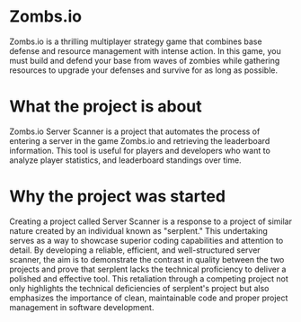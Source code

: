 # Zombs.io
Zombs.io is a thrilling multiplayer strategy game that combines base defense and resource management with intense action. In this game, you must build and defend your base from waves of zombies while gathering resources to upgrade your defenses and survive for as long as possible.

# What the project is about
Zombs.io Server Scanner is a project that automates the process of entering a server in the game Zombs.io and retrieving the leaderboard information. This tool is useful for players and developers who want to analyze player statistics, and leaderboard standings over time.

# Why the project was started

Creating a project called Server Scanner is a response to a project of similar nature created by an individual known as "serplent." This undertaking serves as a way to showcase superior coding capabilities and attention to detail. By developing a reliable, efficient, and well-structured server scanner, the aim is to demonstrate the contrast in quality between the two projects and prove that serplent lacks the technical proficiency to deliver a polished and effective tool. This retaliation through a competing project not only highlights the technical deficiencies of serplent's project but also emphasizes the importance of clean, maintainable code and proper project management in software development.
